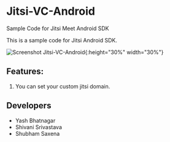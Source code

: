 # Jitsi-VC-Android
Sample Code for Jitsi Meet Android SDK

This is a sample code for Jitsi Android SDK.

![Screenshot Jitsi-VC-Android](https://raw.githubusercontent.com/shubham2110/Jitsi-VC-Android/master/arts/screenshot.jpg){:height="30%" width="30%"}


## Features:
 1. You can set your custom jitsi domain. 


## Developers
 * Yash Bhatnagar
 * Shivani Srivastava
 * Shubham Saxena
